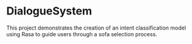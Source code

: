 # DialogueSystem
This project demonstrates the creation of an intent classification model using Rasa to guide users through a sofa selection process.
